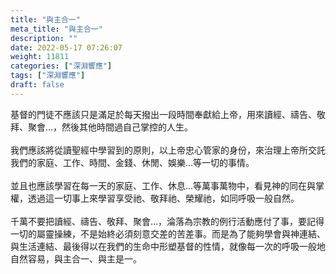 ```yaml
---
title: "與主合一"
meta_title: "與主合一"
description: ""
date: 2022-05-17 07:26:07
weight: 11811
categories: ["深淵響應"]
tags: ["深淵響應"]
draft: false
---
```


基督的門徒不應該只是滿足於每天撥出一段時間奉獻給上帝，用來讀經、禱告、敬拜、聚會…，然後其他時間過自己掌控的人生。<br />
<br />
我們應該將從讀聖經中學習到的原則，以上帝忠心管家的身份，來治理上帝所交託我們的家庭、工作、時間、金錢、休閒、娛樂…等一切的事情。<br />
<br />
並且也應該學習在每一天的家庭、工作、休息…等萬事萬物中，看見神的同在與掌權，透過這一切事上來學習享受祂、敬拜祂、榮耀祂，如同呼吸一般自然。<br />
<br />
千萬不要把讀經、禱告、敬拜、聚會…，淪落為宗教的例行活動應付了事，要記得一切的屬靈操練，不是始終必須刻意交差的苦差事。而是為了能夠學會與神連結、與生活連結、最後得以在我們的生命中形塑基督的性情，就像每一次的呼吸一般地自然容易，與主合一、與主是一。
        